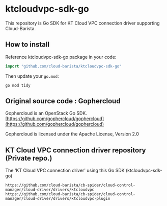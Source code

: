 # ktcloudvpc-sdk-go

This repository is Go SDK for KT Cloud VPC connection driver supporting Cloud-Barista.

## How to install

Reference ktcloudvpc-sdk-go package in your code:

```Go
import "github.com/cloud-barista/ktcloudvpc-sdk-go"
```

Then update your `go.mod`:

```shell
go mod tidy
```

## Original source code : Gophercloud
Gophercloud is an OpenStack Go SDK.
[https://github.com/gophercloud/gophercloud](https://github.com/gophercloud/gophercloud)

Gophercloud is licensed under the Apache License, Version 2.0

## KT Cloud VPC connection driver repository (Private repo.)
The 'KT Cloud VPC connection driver' using this Go SDK (ktcloudvpc-sdk-go)
```
https://github.com/cloud-barista/cb-spider/cloud-control-manager/cloud-driver/drivers/ktcloudvpc
https://github.com/cloud-barista/cb-spider/cloud-control-manager/cloud-driver/drivers/ktcloudvpc-plugin

```
